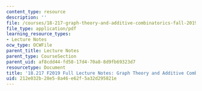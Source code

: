 ```yaml
---
content_type: resource
description: ''
file: /courses/18-217-graph-theory-and-additive-combinatorics-fall-2019/212e032b28e58a46e62f5a32d295821e_MIT18_217F19_full_notes.pdf
file_type: application/pdf
learning_resource_types:
- Lecture Notes
ocw_type: OCWFile
parent_title: Lecture Notes
parent_type: CourseSection
parent_uid: af8cdd44-fd58-17d4-70a8-8d9fb69323d7
resourcetype: Document
title: '18.217 F2019 Full Lecture Notes: Graph Theory and Additive Combinatorics'
uid: 212e032b-28e5-8a46-e62f-5a32d295821e
---
```

